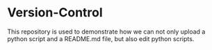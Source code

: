 # Version-Control

This repository is used to demonstrate how we can not only upload a python script and a README.md file, but also edit python scripts.
